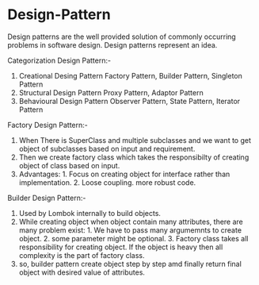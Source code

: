 # Design-Pattern

Design patterns are the well provided solution of commonly occurring problems in software design.
Design patterns represent an idea.

Categorization Design Pattern:-
  1. Creational Desing Pattern
         Factory Pattern, Builder Pattern, Singleton Pattern
  2. Structural Design Pattern
         Proxy Pattern, Adaptor Pattern
  3. Behavioural Design Pattern
         Observer Pattern, State Pattern, Iterator Pattern


Factory Design Pattern:-
  1. When There is SuperClass and multiple subclasses and we want to get object of subclasses based on input and requirement.
  2. Then we create factory class which takes the responsibilty of creating object of class based on input.
  3. Advantages:
    1. Focus on creating object for interface rather than implementation.
    2. Loose coupling. more robust code.


Builder Design Pattern:-
  1. Used by Lombok internally to build objects.
  2. While creating object when object contain many attributes, there are many problem exist:
    1. We have to pass many argumemnts to create object.
    2. some parameter might be optional.
    3. Factory class takes all responsibility for creating object. If the object is heavy then all complexity is the part of factory class.
  3. so, builder pattern create object step by step amd finally return final object with desired value of attributes.

